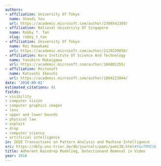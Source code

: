 ```yaml
---
authors:
- affiliation: University Of Tokyo
  name: Shaodi You
  url: https://academic.microsoft.com/author/2300542389/
- affiliation: National University Of Singapore
  name: Robby T. Tan
  slug: robby_t_tan
- affiliation: University Of Tokyo
  name: Rei Kawakami
  url: https://academic.microsoft.com/author/2129229850/
- affiliation: Nara Institute Of Science And Technology
  name: Yasuhiro Mukaigawa
  url: https://academic.microsoft.com/author/166801255/
- affiliation: Microsoft
  name: Katsushi Ikeuchi
  url: https://academic.microsoft.com/author/1804221844/
date: '2016-09-01'
estimated_citations: 81
fields:
- visibility
- computer vision
- computer graphics images
- lens
- upper and lower bounds
- physical law
- exploit
- drop
- computer science
- artificial intelligence
in: IEEE Transactions on Pattern Analysis and Machine Intelligence
src: https://dblp.uni-trier.de/db/journals/pami/pami38.html#YouTKMI16
title: Adherent Raindrop Modeling, Detectionand Removal in Video
year: 2016
---
```

